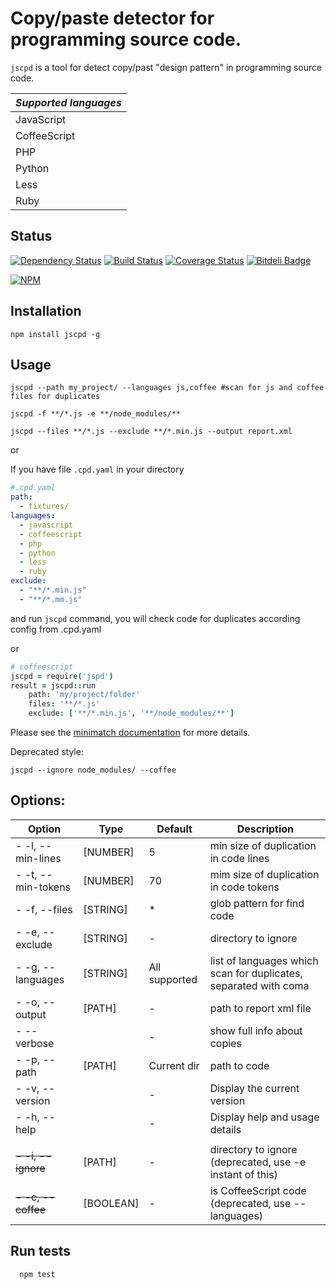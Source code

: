 Copy/paste detector for programming source code.
============================================

`jscpd` is a tool for detect copy/past "design pattern" in programming source code.

| _Supported languages_ |
|-----------------------|
| JavaScript            |
| CoffeeScript          |
| PHP                   |
| Python                |
| Less                  |
| Ruby                  |



Status
------
[![Dependency Status](https://gemnasium.com/kucherenko/jscpd.png)](https://gemnasium.com/kucherenko/jscpd)
[![Build Status](https://travis-ci.org/kucherenko/jscpd.png?branch=master)](https://travis-ci.org/kucherenko/jscpd)
[![Coverage Status](https://coveralls.io/repos/kucherenko/jscpd/badge.png?branch=master)](https://coveralls.io/r/kucherenko/jscpd?branch=master)
[![Bitdeli Badge](https://d2weczhvl823v0.cloudfront.net/kucherenko/jscpd/trend.png)](https://bitdeli.com/free "Bitdeli Badge")

[![NPM](https://nodei.co/npm/jscpd.png?downloads=true)](https://nodei.co/npm/jscpd/)

Installation
------------

    npm install jscpd -g

Usage
-----

    jscpd --path my_project/ --languages js,coffee #scan for js and coffee files for duplicates

    jscpd -f **/*.js -e **/node_modules/**

    jscpd --files **/*.js --exclude **/*.min.js --output report.xml

or

If you have file `.cpd.yaml` in your directory
```yaml
#.cpd.yaml
path:
  - fixtures/
languages:
  - javascript
  - coffeescript
  - php
  - python
  - less
  - ruby
exclude:
  - "**/*.min.js"
  - "**/*.mm.js"
```
and run `jscpd` command, you will check code for duplicates according config from .cpd.yaml

or

```coffeescript
# coffeescript
jscpd = require('jspd')
result = jscpd::run
	path: 'my/project/folder'
	files: '**/*.js'
	exclude: ['**/*.min.js', '**/node_modules/**']
```

Please see the [minimatch documentation](https://github.com/isaacs/minimatch) for more details.

Deprecated style:

    jscpd --ignore node_modules/ --coffee


Options:
--------

 Option             | Type      | Default       | Description
--------------------|-----------|---------------|-------------------------------------------------------------
 - -l, --min-lines  | [NUMBER]  | 5             | min size of duplication in code lines
 - -t, --min-tokens | [NUMBER]  | 70            | mim size of duplication in code tokens
 - -f, --files      | [STRING]  | *             | glob pattern for find code
 - -e, --exclude    | [STRING]  | -             | directory to ignore
 - -g, --languages  | [STRING]  | All supported | list of languages which scan for duplicates, separated with coma
 - -o, --output     | [PATH]    | -             | path to report xml file
 -     --verbose    |           | -             | show full info about copies
 - -p, --path       | [PATH]    | Current dir   | path to code
 - -v, --version    |           | -             | Display the current version
 - -h, --help       |           | -             | Display help and usage details
                    |           |               |
 ~~- -i, --ignore~~ | [PATH]    | -             | directory to ignore  (deprecated, use -e instant of this)
 ~~- -c, --coffee~~ | [BOOLEAN] | -             | is CoffeeScript code (deprecated, use --languages)

Run tests
---------

```
  npm test
```

